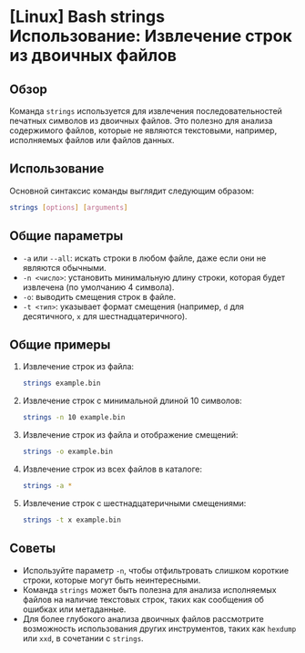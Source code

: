 # [Linux] Bash strings Использование: Извлечение строк из двоичных файлов

## Обзор
Команда `strings` используется для извлечения последовательностей печатных символов из двоичных файлов. Это полезно для анализа содержимого файлов, которые не являются текстовыми, например, исполняемых файлов или файлов данных.

## Использование
Основной синтаксис команды выглядит следующим образом:

```bash
strings [options] [arguments]
```

## Общие параметры
- `-a` или `--all`: искать строки в любом файле, даже если они не являются обычными.
- `-n <число>`: установить минимальную длину строки, которая будет извлечена (по умолчанию 4 символа).
- `-o`: выводить смещения строк в файле.
- `-t <тип>`: указывает формат смещения (например, `d` для десятичного, `x` для шестнадцатеричного).

## Общие примеры
1. Извлечение строк из файла:
   ```bash
   strings example.bin
   ```

2. Извлечение строк с минимальной длиной 10 символов:
   ```bash
   strings -n 10 example.bin
   ```

3. Извлечение строк из файла и отображение смещений:
   ```bash
   strings -o example.bin
   ```

4. Извлечение строк из всех файлов в каталоге:
   ```bash
   strings -a *
   ```

5. Извлечение строк с шестнадцатеричными смещениями:
   ```bash
   strings -t x example.bin
   ```

## Советы
- Используйте параметр `-n`, чтобы отфильтровать слишком короткие строки, которые могут быть неинтересными.
- Команда `strings` может быть полезна для анализа исполняемых файлов на наличие текстовых строк, таких как сообщения об ошибках или метаданные.
- Для более глубокого анализа двоичных файлов рассмотрите возможность использования других инструментов, таких как `hexdump` или `xxd`, в сочетании с `strings`.